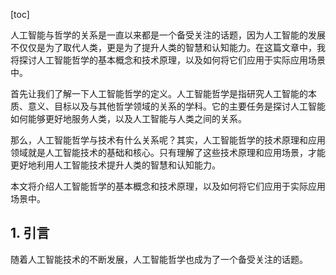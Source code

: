 
[toc]                    
                
                
人工智能与哲学的关系是一直以来都是一个备受关注的话题，因为人工智能的发展不仅仅是为了取代人类，更是为了提升人类的智慧和认知能力。在这篇文章中，我将探讨人工智能哲学的基本概念和技术原理，以及如何将它们应用于实际应用场景中。

首先让我们了解一下人工智能哲学的定义。人工智能哲学是指研究人工智能的本质、意义、目标以及与其他哲学领域的关系的学科。它的主要任务是探讨人工智能如何能够更好地服务人类，以及人工智能与人类之间的关系。

那么，人工智能哲学与技术有什么关系呢？其实，人工智能哲学的技术原理和应用领域就是人工智能技术的基础和核心。只有理解了这些技术原理和应用场景，才能更好地利用人工智能技术提升人类的智慧和认知能力。

本文将介绍人工智能哲学的基本概念和技术原理，以及如何将它们应用于实际应用场景中。

## 1. 引言

随着人工智能技术的不断发展，人工智能哲学也成为了一个备受关注的话题。

